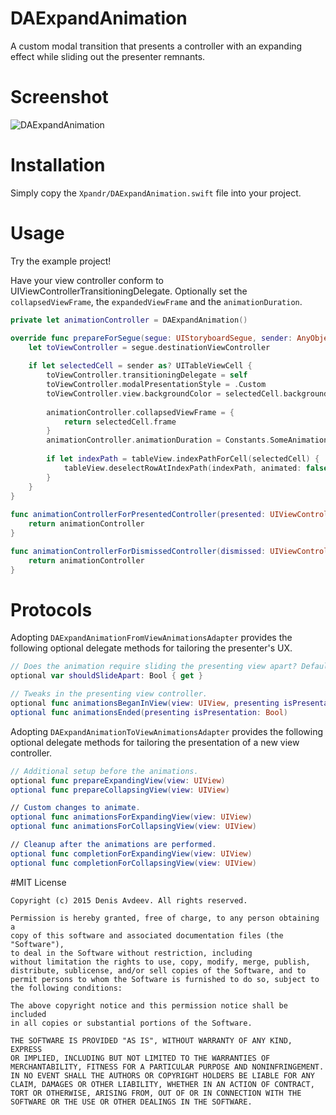 # DAExpandAnimation
A custom modal transition that presents a controller with an expanding effect while sliding out the presenter remnants.
# Screenshot
![DAExpandAnimation](https://raw.githubusercontent.com/ifitdoesntwork/DAExpandAnimation/master/Xpandr/screencapture.gif)
# Installation
Simply copy the `Xpandr/DAExpandAnimation.swift` file into your project.
# Usage
Try the example project!

Have your view controller conform to UIViewControllerTransitioningDelegate. Optionally set the `collapsedViewFrame`, the `expandedViewFrame` and the `animationDuration`.
```swift
private let animationController = DAExpandAnimation()

override func prepareForSegue(segue: UIStoryboardSegue, sender: AnyObject?) {
    let toViewController = segue.destinationViewController
    
    if let selectedCell = sender as? UITableViewCell {
        toViewController.transitioningDelegate = self
        toViewController.modalPresentationStyle = .Custom
        toViewController.view.backgroundColor = selectedCell.backgroundColor
        
        animationController.collapsedViewFrame = {
            return selectedCell.frame
        }
        animationController.animationDuration = Constants.SomeAnimationDuration
        
        if let indexPath = tableView.indexPathForCell(selectedCell) {
            tableView.deselectRowAtIndexPath(indexPath, animated: false)
        }
    }
}
    
func animationControllerForPresentedController(presented: UIViewController, presentingController presenting: UIViewController, sourceController source: UIViewController) -> UIViewControllerAnimatedTransitioning? {
    return animationController
}

func animationControllerForDismissedController(dismissed: UIViewController) -> UIViewControllerAnimatedTransitioning? {
    return animationController
}
```
# Protocols

Adopting `DAExpandAnimationFromViewAnimationsAdapter` provides the following optional delegate methods for tailoring the presenter's UX.

```swift
// Does the animation require sliding the presenting view apart? Defaults to true.
optional var shouldSlideApart: Bool { get }

// Tweaks in the presenting view controller.
optional func animationsBeganInView(view: UIView, presenting isPresentation: Bool)
optional func animationsEnded(presenting isPresentation: Bool)
```
Adopting `DAExpandAnimationToViewAnimationsAdapter` provides the following optional delegate methods for tailoring the presentation of a new view controller.

```swift
// Additional setup before the animations.
optional func prepareExpandingView(view: UIView)
optional func prepareCollapsingView(view: UIView)

// Custom changes to animate.
optional func animationsForExpandingView(view: UIView)
optional func animationsForCollapsingView(view: UIView)

// Cleanup after the animations are performed.
optional func completionForExpandingView(view: UIView)
optional func completionForCollapsingView(view: UIView)
```
#MIT License

	Copyright (c) 2015 Denis Avdeev. All rights reserved.

	Permission is hereby granted, free of charge, to any person obtaining a
	copy of this software and associated documentation files (the "Software"),
	to deal in the Software without restriction, including
	without limitation the rights to use, copy, modify, merge, publish,
	distribute, sublicense, and/or sell copies of the Software, and to
	permit persons to whom the Software is furnished to do so, subject to
	the following conditions:

	The above copyright notice and this permission notice shall be included
	in all copies or substantial portions of the Software.

	THE SOFTWARE IS PROVIDED "AS IS", WITHOUT WARRANTY OF ANY KIND, EXPRESS
	OR IMPLIED, INCLUDING BUT NOT LIMITED TO THE WARRANTIES OF
	MERCHANTABILITY, FITNESS FOR A PARTICULAR PURPOSE AND NONINFRINGEMENT.
	IN NO EVENT SHALL THE AUTHORS OR COPYRIGHT HOLDERS BE LIABLE FOR ANY
	CLAIM, DAMAGES OR OTHER LIABILITY, WHETHER IN AN ACTION OF CONTRACT,
	TORT OR OTHERWISE, ARISING FROM, OUT OF OR IN CONNECTION WITH THE
	SOFTWARE OR THE USE OR OTHER DEALINGS IN THE SOFTWARE.
